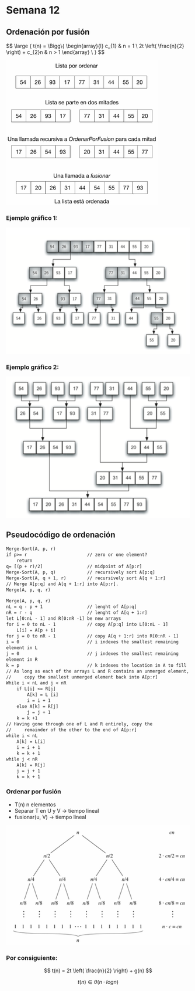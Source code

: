# Semana 12

## Ordenación por fusión

$$
\large
\{ t(n) = \Bigg\\{
\begin{array}{l}
     c_{1}                               & n = 1 \\
 2t \left( \frac{n}{2} \right) + c_{2}n  & n > 1
\end{array}
\\ 
\}
$$

![](https://github.com/magomez36/Analisis_de_algoritmos_ManuelGomez/blob/main/Contenidos/Recursos/Recursos%20Semana%2012/imagen%201%20-%20Semana%2012.png?raw=true)

### Ejemplo gráfico 1:

![](https://github.com/magomez36/Analisis_de_algoritmos_ManuelGomez/blob/main/Contenidos/Recursos/Recursos%20Semana%2012/imagen%202%20-%20Semana%2012.png?raw=true)

### Ejemplo gráfico 2:

![](https://github.com/magomez36/Analisis_de_algoritmos_ManuelGomez/blob/main/Contenidos/Recursos/Recursos%20Semana%2012/imagen%203%20-%20Semana%2012.png?raw=true)

## Pseudocódigo de ordenación

```plaintext
Merge-Sort(A, p, r)
if p>= r                       // zero or one element?
    return
q= [(p + r)/2]                 // midpoint of A[p:r]
Merge-Sort(A, p, q)            // recursively sort A[p:q]
Merge-Sort(A, q + 1, r)        // recursively sort A[q + 1:r]
// Merge A[p:q] and A[q + 1:r] into A[p:r].
Merge(A, p, q, r)
```

```plaintext
Merge(A, p, q, r)              
nL = q - p + 1                 // lenght of A[p:q]
nR = r - q                     // lenght of A[q + 1:r]
let L[0:nL - 1] and R[0:nR -1] be new arrays
for i = 0 to nL - 1            // copy A[p:q] into L[0:nL - 1]
    L[i] = A[p + i]
for j = 0 to nR - 1            // copy A[q + 1:r] into R[0:nR - 1]
i = 0                          // i indexes the smallest remaining element in L
j = 0                          // j indexes the smallest remaining element in R
k = p                          // k indexes the location in A to fill
// As long as each of the arrays L and R contains an unmerged element,
//     copy the smallest unmerged element back into A[p:r]
While i < nL and j < nR
    if L[i] <= R[j]
        A[k] = L [i]
        i = i + 1
    else A[k] = R[j]
        j = j + 1
    k = k +1
// Having gone through one of L and R entirely, copy the
//     remainder of the other to the end of A[p:r]
while i < nL
    A[k] = L[i]
    i = i + 1
    k = k + 1
while j < nR
    A[k] = R[j]
    j = j + 1
    k = k + 1
```

### Ordenar por fusión 

- T(n) n elementos
- Separar T en U y V -> tiempo lineal
- fusionar(u, V) -> tiempo lineal

![](https://github.com/magomez36/Analisis_de_algoritmos_ManuelGomez/blob/main/Contenidos/Recursos/Recursos%20Semana%2012/imagen%204%20-%20Semana%2012.png?raw=true)

### Por consiguiente:

$$
t(n) = 2t \left( \frac{n}{2} \right) + g(n)
$$

$$
t(n) \in \theta (n · log n)
$$
